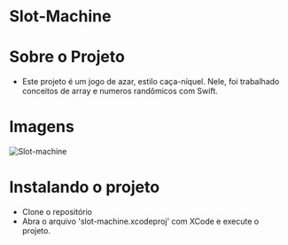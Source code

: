 # Slot-Machine

# Sobre o Projeto
- Este projeto é um jogo de azar, estilo caça-níquel. Nele, foi trabalhado conceitos de array e numeros randômicos com Swift.


# Imagens

![Slot-machine](https://user-images.githubusercontent.com/62572324/210648338-4860a5f2-7f55-44a0-a7a1-1d99a6f9cc6f.gif)

# Instalando o projeto
- Clone o repositório
- Abra o arquivo 'slot-machine.xcodeproj' com XCode e execute o projeto.
